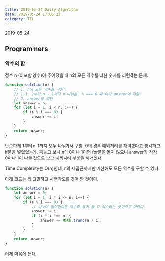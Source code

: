 ```yaml
---
title: 2019-05-24 Daily Algorithm
date: 2019-05-24 17:06:23
category: TIL
---
```

2019-05-24
## Programmers
### 약수의 합
정수 n (0 포함 양수)이 주어졌을 때 n의 모든 약수를 더한 숫자를 리턴하는 문제.
```js
function solution(n) {
    // 1. n의 모든 약수를 구한다
    // 1-1. 2부터 n - 1까지 n 나눠봄. % === 0 때 마다 answer에 더함
    // 2. answer를 리턴
    let answer = n;
    for (let i = 1; i < n; i++) {
        if (n % i === 0) {
            answer += i;
        }
    }
    return answer;
}
```
단순하게 1부터 n-1까지 모두 나눠봐서 구함.
0의 경우 예외처리를 해야겠다고 생각하고 if문을 넣었었는데, 짜놓고 보니 n이 0이나 1이면 for문을 돌지 않으니 answer가 각각 0이나 1이 나올 것으로 보고 예외처리 부분을 제거했다.

Time Complexity는 O(n)인데, n의 제곱근까지만 계산해도 모든 약수를 구할 수 있다.

아래 코드는 꽤 고민하고 시행착오를 겪어 짠 것이다..
```js
function solution(n) {
    let answer = 0;
    for (let i = 1; i * i <= n; i++) {
        if (n % i === 0) {
            // 나누어 떨어진다면 제수와 몫이 둘 다 약수라는 뜻이므로 더한다.
            answer += i;
            if (i * i !== n) {
                answer += Math.trunc(n / i);
            }
        }
    }
    return answer;
}
```
이제 마음에 든다.
<!--stackedit_data:
eyJoaXN0b3J5IjpbLTIwNzQ2NDI5NDYsMTgwMzA2NTE0NywxMD
AyMTcyNiwtNjIxMDM0OTExXX0=
-->